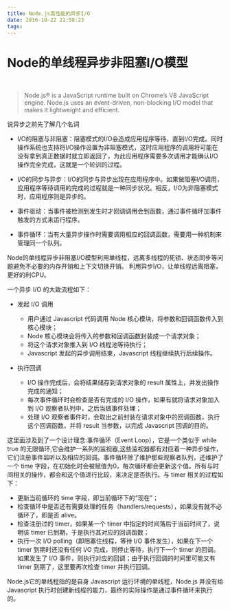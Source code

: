 ```yaml
---
title: Node.js高性能的异步I/O
date: 2016-10-22 21:58:23
tags:
---
```

# Node的单线程异步非阻塞I/O模型

<br>

>   Node.js® is a JavaScript runtime built on Chrome’s V8 JavaScript engine. Node.js uses an event-driven, non-blocking I/O model that makes it lightweight and efficient.

说异步之前先了解几个名词

-	I/O的阻塞与非阻塞：阻塞模式的I/O会造成应用程序等待，直到I/O完成。同时操作系统也支持将I/O操作设置为非阻塞模式，这时应用程序的调用将可能在没有拿到真正数据时就立即返回了，为此应用程序需要多次调用才能确认I/O操作完全完成，这就是一个轮训的过程。

-	I/O的同步与异步：I/O的同步与异步出现在应用程序中。如果做阻塞I/O调用，应用程序等待调用的完成的过程就是一种同步状况。相反，I/O为非阻塞模式时，应用程序则是异步的。

-   事件驱动：当事件被检测到发生时才回调调用会到函数，通过事件循环加事件触发的方式来运行程序。

-   事件循环：当有大量异步操作时需要调用相应的回调函数，需要用一种机制来管理同一个队列。

Node的单线程异步非阻塞I/O模型利用单线程，远离多线程的死锁、状态同步等问题避免不必要的内存开销和上下文切换开销。 利用异步I/O，让单线程远离阻塞，更好的利CPU。

一个异步 I/O 的大致流程如下：

- 发起 I/O 调用

    - 用户通过 Javascript 代码调用 Node 核心模块，将参数和回调函数传入到核心模块；
    - Node 核心模块会将传入的参数和回调函数封装成一个请求对象；
    - 将这个请求对象推入到 I/O 线程池等待执行；
    - Javascript 发起的异步调用结束，Javascript 线程继续执行后续操作。

- 执行回调

    - I/O 操作完成后，会将结果储存到请求对象的 result 属性上，并发出操作完成的通知；
    - 每次事件循环时会检查是否有完成的 I/O 操作，如果有就将请求对象加入到 I/O 观察者队列中，之后当做事件处理；
    - 处理 I/O 观察者事件时，会取出之前封装在请求对象中的回调函数，执行这个回调函数，并将 result 当参数，以完成 Javascript 回调的目的。

这里面涉及到了一个设计理念:事件循环（Event Loop），它是一个类似于 while true 的无限循环,它会维护一系列的监视器,这些监视器都有对应着一种异步操作，它们注册事件监听以及相应的回调。事件循环除了维护那些观察者队列，还维护了一个 time 字段，在初始化时会被赋值为0，每次循环都会更新这个值。所有与时间相关的操作，都会和这个值进行比较，来决定是否执行。与 timer 相关的过程如下：

- 更新当前循环的 time 字段，即当前循环下的“现在”；
- 检查循环中是否还有需要处理的任务（handlers/requests），如果没有就不必循环了，即是否 alive。
- 检查注册过的 timer，如果某一个 timer 中指定的时间落后于当前时间了，说明该 timer 已到期，于是执行其对应的回调函数；
- 执行一次 I/O polling（即阻塞住线程，等待 I/O 事件发生），如果在下一个 timer 到期时还没有任何 I/O 完成，则停止等待，执行下一个 timer 的回调。如果发生了 I/O 事件，则执行对应的回调；由于执行回调的时间里可能又有 timer 到期了，这里要再次检查 timer 并执行回调。

Node.js它的单线程指的是自身 Javascript 运行环境的单线程，Node.js 并没有给 Javascript 执行时创建新线程的能力，最终的实际操作是通过事件循环来执行的。


